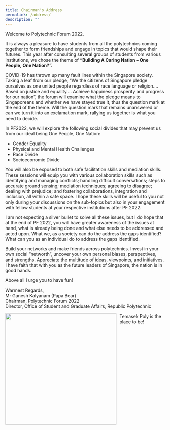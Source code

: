 ```yaml
---
title: Chairman's Address
permalink: /address/
description: ""
---
```

Welcome to Polytechnic Forum 2022.

It is always a pleasure to have students from all the polytechnics coming together to form friendships and engage in topics that would shape their futures. This year after consulting several groups of students from various institutions, we chose the theme of <b> “Building A Caring Nation – One People, One Nation?”.&nbsp;</b>

COVID-19 has thrown up many fault lines within the Singapore society. Taking a leaf from our pledge, “We the citizens of Singapore pledge ourselves as one united people regardless of race language or religion…. Based on justice and equality…. Achieve happiness prosperity and progress for our nation”, the forum will examine what the pledge means to Singaporeans and whether we have stayed true it, thus the question mark at the end of the theme. Will the question mark that remains unanswered or can we turn it into an exclamation mark, rallying us together is what you need to decide.&nbsp;

In PF2022, we will explore the following social divides that may prevent us from our ideal being One People, One Nation:

* Gender Equality
* Physical and Mental Health Challenges
* Race Divide
* Socioeconomic Divide

You will also be exposed to both safe facilitation skills and mediation skills. These sessions will equip you with various collaboration skills such as identifying and managing conflicts; handling difficult conversations; steps to accurate ground sensing; mediation techniques; agreeing to disagree; dealing with prejudice; and fostering collaborations, integration and inclusion, all within a safe space. I hope these skills will be useful to you not only during your discussions on the sub-topics but also in your engagement with fellow students at your respective institutions after PF 2022.

I am not expecting a silver bullet to solve all these issues, but I do hope that at the end of PF 2022, you will have greater awareness of the issues at hand, what is already being done and what else needs to be addressed and acted upon. What we, as a society can do the address the gaps identified? What can you as an individual do to address the gaps identified.

Build your networks and make friends across polytechnics. Invest in your own social “networth”, uncover your own personal biases, perspectives, and strengths. Appreciate the multitude of ideas, viewpoints, and initiatives. I have faith that with you as the future leaders of Singapore, the nation is in good hands.

Above all I urge you to have fun!

Warmest Regards, <br>
Mr Ganesh Kalyanam (Papa Bear)<br>
Chairman, Polytechnic Forum 2022 <br>
Director, Office of Student and Graduate Affairs,
Republic Polytechnic


<style>    
  img {    
    width: 350px;   
    float: left;   
    margin-right: 10px;   
  }   
</style>   
   
<img src="https://hosting.photobucket.com/images/i/tracyng81/Forum_Locations.png?width=320&amp;height=320&amp;fit=bounds">   
<div>   
  Temasek Poly is the place to be!
</div>